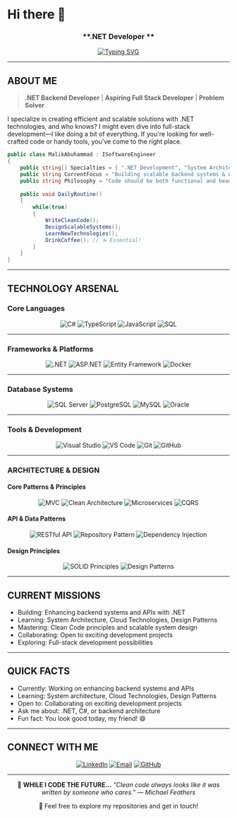 # Hi there 👋

<div align="center">

### **.NET Developer **

[![Typing SVG](https://readme-typing-svg.demolab.com?font=Fira+Code\&size=28\&duration=4000\&pause=1000\&color=00FF00\&width=600\&lines=CRAFTING+SCALABLE+SYSTEMS;DESIGNING+CLEAN+ARCHITECTURE;BUILDING+THE+FUTURE+ONE+LINE+AT+A+TIME)](https://git.io/typing-svg)

</div>

---

##  **ABOUT ME**

>  **.NET Backend Developer** |  **Aspiring Full Stack Developer** |  **Problem Solver**

I specialize in creating efficient and scalable solutions with .NET technologies, and who knows? I might even dive into full-stack development—I like doing a bit of everything. If you're looking for well-crafted code or handy tools, you've come to the right place.

```csharp
public class MalikAbuhammad : ISoftwareEngineer
{
    public string[] Specialties = { ".NET Development", "System Architecture", "Cloud Solutions" };
    public string CurrentFocus = "Building scalable backend systems & mastering cloud technologies";
    public string Philosophy = "Code should be both functional and beautiful";
    
    public void DailyRoutine()
    {
        while(true)
        {
            WriteCleanCode();
            DesignScalableSystems();
            LearnNewTechnologies();
            DrinkCoffee(); // ☕ Essential!
        }
    }
}
```

---

##  **TECHNOLOGY ARSENAL**

###  **Core Languages**

<div align="center">

![C#](https://img.shields.io/badge/C%23-239120?style=for-the-badge\&logo=c-sharp\&logoColor=white)
![TypeScript](https://img.shields.io/badge/TypeScript-007ACC?style=for-the-badge\&logo=typescript\&logoColor=white)
![JavaScript](https://img.shields.io/badge/JavaScript-F7DF1E?style=for-the-badge\&logo=javascript\&logoColor=black)
![SQL](https://img.shields.io/badge/SQL-4479A1?style=for-the-badge\&logo=postgresql\&logoColor=white)

</div>

---

###  **Frameworks & Platforms**

<div align="center">

![.NET](https://img.shields.io/badge/.NET-512BD4?style=for-the-badge\&logo=dotnet\&logoColor=white)
![ASP.NET](https://img.shields.io/badge/ASP.NET-512BD4?style=for-the-badge\&logo=dotnet\&logoColor=white)
![Entity Framework](https://img.shields.io/badge/Entity_Framework-FFFFFF?style=for-the-badge\&logo=dotnet\&logoColor=black)
![Docker](https://img.shields.io/badge/Docker-2496ED?style=for-the-badge\&logo=docker\&logoColor=white)

</div>

---

###  **Database Systems**

<div align="center">

![SQL Server](https://img.shields.io/badge/SQL_Server-CC2927?style=for-the-badge\&logo=microsoftsqlserver\&logoColor=white)
![PostgreSQL](https://img.shields.io/badge/PostgreSQL-336791?style=for-the-badge\&logo=postgresql\&logoColor=white)
![MySQL](https://img.shields.io/badge/MySQL-4479A1?style=for-the-badge\&logo=mysql\&logoColor=white)
![Oracle](https://img.shields.io/badge/Oracle-F80000?style=for-the-badge\&logo=oracle\&logoColor=white)

</div>

---

###  **Tools & Development**

<div align="center">

![Visual Studio](https://img.shields.io/badge/Visual_Studio-5C2D91?style=for-the-badge\&logo=visualstudio\&logoColor=white)
![VS Code](https://img.shields.io/badge/VS_Code-007ACC?style=for-the-badge\&logo=visualstudiocode\&logoColor=white)
![Git](https://img.shields.io/badge/Git-F05033?style=for-the-badge\&logo=git\&logoColor=white)
![GitHub](https://img.shields.io/badge/GitHub-181717?style=for-the-badge\&logo=github\&logoColor=white)

</div>

---

###  **ARCHITECTURE & DESIGN**

####  Core Patterns & Principles

<div align="center">

![MVC](https://img.shields.io/badge/MVC-5C2D91?style=for-the-badge\&logo=dotnet\&logoColor=white)
![Clean Architecture](https://img.shields.io/badge/Clean_Architecture-512BD4?style=for-the-badge\&logo=dotnet\&logoColor=white)
![Microservices](https://img.shields.io/badge/Microservices-2496ED?style=for-the-badge\&logo=docker\&logoColor=white)
![CQRS](https://img.shields.io/badge/CQRS-0078D7?style=for-the-badge\&logo=microsoft\&logoColor=white)

</div>

####  API & Data Patterns

<div align="center">

![RESTful API](https://img.shields.io/badge/RESTful_API-0081CB?style=for-the-badge\&logo=swagger\&logoColor=white)
![Repository Pattern](https://img.shields.io/badge/Repository_Pattern-181717?style=for-the-badge\&logo=github\&logoColor=white)
![Dependency Injection](https://img.shields.io/badge/Dependency_Injection-68217A?style=for-the-badge\&logo=dotnet\&logoColor=white)

</div>

####  Design Principles

<div align="center">

![SOLID Principles](https://img.shields.io/badge/SOLID_Principles-000000?style=for-the-badge\&logo=codeforces\&logoColor=white)
![Design Patterns](https://img.shields.io/badge/Design_Patterns-444444?style=for-the-badge\&logo=codeproject\&logoColor=white)

</div>

---

##  **CURRENT MISSIONS**

*  Building: Enhancing backend systems and APIs with .NET
*  Learning: System Architecture, Cloud Technologies, Design Patterns
*  Mastering: Clean Code principles and scalable system design
*  Collaborating: Open to exciting development projects
*  Exploring: Full-stack development possibilities

---

##  **QUICK FACTS**

*  Currently: Working on enhancing backend systems and APIs
*  Learning: System architecture, Cloud Technologies, Design Patterns
*  Open to: Collaborating on exciting development projects
*  Ask me about: .NET, C#, or backend architecture
*  Fun fact: You look good today, my friend! 😄

---

##  **CONNECT WITH ME**

<div align="center">

[![LinkedIn](https://img.shields.io/badge/LinkedIn-0077B5?style=for-the-badge\&logo=linkedin\&logoColor=white)](https://www.linkedin.com/in/malik-abuhammad)
[![Email](https://img.shields.io/badge/Email-D14836?style=for-the-badge\&logo=gmail\&logoColor=white)](mailto:malik.shaher16@gmail.com)
[![GitHub](https://img.shields.io/badge/GitHub-181717?style=for-the-badge\&logo=github\&logoColor=white)](https://github.com)

</div>

---

<div align="center">

🎵 **WHILE I CODE THE FUTURE...**
*"Clean code always looks like it was written by someone who cares." — Michael Feathers*

🌟 Feel free to explore my repositories and get in touch!

</div>
